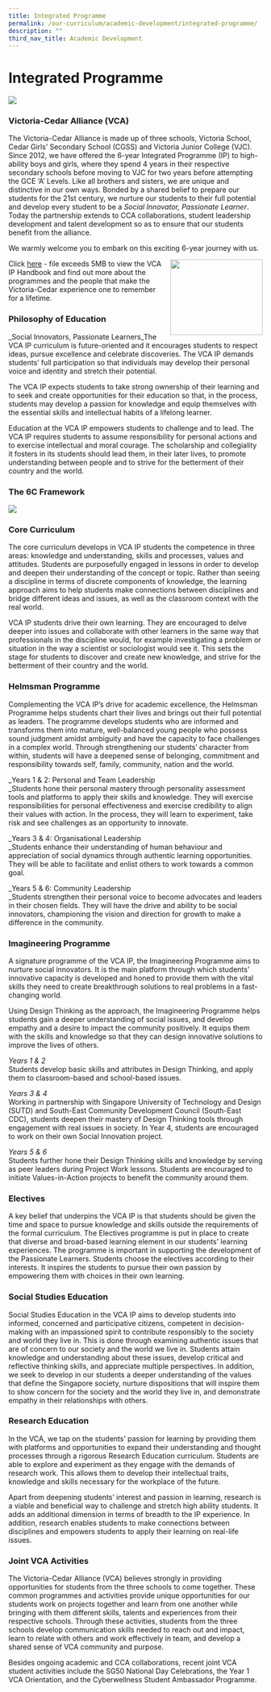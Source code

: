 ```yaml
---
title: Integrated Programme
permalink: /our-curriculum/academic-development/integrated-programme/
description: ""
third_nav_title: Academic Development
---
```

# **Integrated Programme**

![](/images/IP-1.jpg)

### Victoria-Cedar Alliance (VCA)

The Victoria-Cedar Alliance is made up of three schools, Victoria School, Cedar Girls’ Secondary School (CGSS) and Victoria Junior College (VJC). Since 2012, we have offered the 6-year Integrated Programme (IP) to high-ability boys and girls, where they spend 4 years in their respective secondary schools before moving to VJC for two years before attempting the GCE ‘A’ Levels. Like all brothers and sisters, we are unique and distinctive in our own ways. Bonded by a shared belief to prepare our students for the 21st century, we nurture our students to their full potential and develop every student to be a _Social Innovator, Passionate Learner_. Today the partnership extends to CCA collaborations, student leadership development and talent development so as to ensure that our students benefit from the alliance.

We warmly welcome you to embark on this exciting 6-year journey with us.

<img src="/images/ehandbooktn-1.jpg" style="width:183px;height:150px;margin-left:15px;" align = "right">

Click [here](https://victoria.moe.edu.sg/wp-content/uploads/2022/04/VCA-IP-E-Handbook-2022.pdf) - file exceeds 5MB to view the VCA IP Handbook and find out more about the programmes and the people that make the Victoria-Cedar experience one to remember for a lifetime.



### Philosophy of Education

_Social Innovators, Passionate Learners_The VCA IP curriculum is future-oriented and it encourages students to respect ideas, pursue excellence and celebrate discoveries. The VCA IP demands students’ full participation so that individuals may develop their personal voice and identity and stretch their potential.

The VCA IP expects students to take strong ownership of their learning and to seek and create opportunities for their education so that, in the process, students may develop a passion for knowledge and equip themselves with the essential skills and intellectual habits of a lifelong learner.

Education at the VCA IP empowers students to challenge and to lead. The VCA IP requires students to assume responsibility for personal actions and to exercise intellectual and moral courage. The scholarship and collegiality it fosters in its students should lead them, in their later lives, to promote understanding between people and to strive for the betterment of their country and the world.

### The 6C Framework

![](/images/6CFRAMEWORK.png)

### Core Curriculum

The core curriculum develops in VCA IP students the competence in three areas: knowledge and understanding, skills and processes, values and attitudes. Students are purposefully engaged in lessons in order to develop and deepen their understanding of the concept or topic. Rather than seeing a discipline in terms of discrete components of knowledge, the learning approach aims to help students make connections between disciplines and bridge different ideas and issues, as well as the classroom context with the real world.

VCA IP students drive their own learning. They are encouraged to delve deeper into issues and collaborate with other learners in the same way that professionals in the discipline would, for example investigating a problem or situation in the way a scientist or sociologist would see it. This sets the stage for students to discover and create new knowledge, and strive for the betterment of their country and the world.

### Helmsman Programme

Complementing the VCA IP’s drive for academic excellence, the Helmsman Programme helps students chart their lives and brings out their full potential as leaders. The programme develops students who are informed and transforms them into mature, well-balanced young people who possess sound judgment amidst ambiguity and have the capacity to face challenges in a complex world. Through strengthening our students’ character from within, students will have a deepened sense of belonging, commitment and responsibility towards self, family, community, nation and the world.

_Years 1 & 2: Personal and Team Leadership  
_Students hone their personal mastery through personality assessment tools and platforms to apply their skills and knowledge. They will exercise responsibilities for personal effectiveness and exercise credibility to align their values with action. In the process, they will learn to experiment, take risk and see challenges as an opportunity to innovate.

_Years 3 & 4: Organisational Leadership  
_Students enhance their understanding of human behaviour and appreciation of social dynamics through authentic learning opportunities. They will be able to facilitate and enlist others to work towards a common goal.

_Years 5 & 6: Community Leadership  
_Students strengthen their personal voice to become advocates and leaders in their chosen fields. They will have the drive and ability to be social innovators, championing the vision and direction for growth to make a difference in the community.

### Imagineering Programme

A signature programme of the VCA IP, the Imagineering Programme aims to nurture social innovators. It is the main platform through which students’ innovative capacity is developed and honed to provide them with the vital skills they need to create breakthrough solutions to real problems in a fast-changing world.

Using Design Thinking as the approach, the Imagineering Programme helps students gain a deeper understanding of social issues, and develop empathy and a desire to impact the community positively. It equips them with the skills and knowledge so that they can design innovative solutions to improve the lives of others.

_Years 1 & 2_   
Students develop basic skills and attributes in Design Thinking, and apply them to classroom-based and school-based issues.

_Years 3 & 4_    
Working in partnership with Singapore University of Technology and Design (SUTD) and South-East Community Development Council (South-East CDC), students deepen their mastery of Design Thinking tools through engagement with real issues in society. In Year 4, students are encouraged to work on their own Social Innovation project.

_Years 5 & 6_   
Students further hone their Design Thinking skills and knowledge by serving as peer leaders during Project Work lessons. Students are encouraged to initiate Values-in-Action projects to benefit the community around them.

### Electives

A key belief that underpins the VCA IP is that students should be given the time and space to pursue knowledge and skills outside the requirements of the formal curriculum. The Electives programme is put in place to create that diverse and broad-based learning element in our students’ learning experiences. The programme is important in supporting the development of the Passionate Learners. Students choose the electives according to their interests. It inspires the students to pursue their own passion by empowering them with choices in their own learning.

### Social Studies Education

Social Studies Education in the VCA IP aims to develop students into informed, concerned and participative citizens, competent in decision-making with an impassioned spirit to contribute responsibly to the society and world they live in. This is done through examining authentic issues that are of concern to our society and the world we live in. Students attain knowledge and understanding about these issues, develop critical and reflective thinking skills, and appreciate multiple perspectives. In addition, we seek to develop in our students a deeper understanding of the values that define the Singapore society, nurture dispositions that will inspire them to show concern for the society and the world they live in, and demonstrate empathy in their relationships with others.

### Research Education

In the VCA, we tap on the students’ passion for learning by providing them with platforms and opportunities to expand their understanding and thought processes through a rigorous Research Education curriculum. Students are able to explore and experiment as they engage with the demands of research work. This allows them to develop their intellectual traits, knowledge and skills necessary for the workplace of the future.

Apart from deepening students’ interest and passion in learning, research is a viable and beneficial way to challenge and stretch high ability students. It adds an additional dimension in terms of breadth to the IP experience. In addition, research enables students to make connections between disciplines and empowers students to apply their learning on real-life issues.

### Joint VCA Activities

The Victoria-Cedar Alliance (VCA) believes strongly in providing opportunities for students from the three schools to come together. These common programmes and activities provide unique opportunities for our students work on projects together and learn from one another while bringing with them different skills, talents and experiences from their respective schools. Through these activities, students from the three schools develop communication skills needed to reach out and impact, learn to relate with others and work effectively in team, and develop a shared sense of VCA community and purpose.

Besides ongoing academic and CCA collaborations, recent joint VCA student activities include the SG50 National Day Celebrations, the Year 1 VCA Orientation, and the Cyberwellness Student Ambassador Programme.